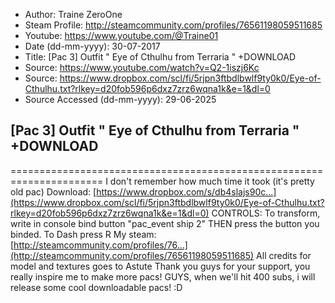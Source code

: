 - Author: Traine ZeroOne
- Steam Profile: http://steamcommunity.com/profiles/76561198059511685
- Youtube: https://www.youtube.com/@Traine01
- Date (dd-mm-yyyy): 30-07-2017
- Title: [Pac 3] Outfit " Eye of Cthulhu from Terraria " +DOWNLOAD
- Source: https://www.youtube.com/watch?v=Q2-1iszj6Kc
- Source: https://www.dropbox.com/scl/fi/5rjpn3ftbdlbwlf9ty0k0/Eye-of-Cthulhu.txt?rlkey=d20fob596p6dxz7zrz6wqna1k&e=1&dl=0
- Source Accessed (dd-mm-yyyy): 29-06-2025

## [Pac 3] Outfit " Eye of Cthulhu from Terraria " +DOWNLOAD

======================================================================
I don't remember how much time it took (it's pretty old pac)
Download: [https://www.dropbox.com/s/db4slajs90c...](https://www.dropbox.com/scl/fi/5rjpn3ftbdlbwlf9ty0k0/Eye-of-Cthulhu.txt?rlkey=d20fob596p6dxz7zrz6wqna1k&e=1&dl=0)
CONTROLS:
To transform, write in console bind button "pac_event ship 2" THEN press the button you binded.
To Dash press R
My steam: [http://steamcommunity.com/profiles/76...](http://steamcommunity.com/profiles/76561198059511685)
All credits for model and textures goes to Astute
Thank you guys for your support, you really inspire me to make more pacs!
GUYS, when we'll hit 400 subs, i will release some cool downloadable pacs! :D
